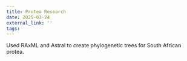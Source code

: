 ```yaml
---
title: Protea Research
date: 2025-03-24
external_link: ''
tags:
---
```


Used RAxML and Astral to create phylogenetic trees for South African protea.

<!--more-->
